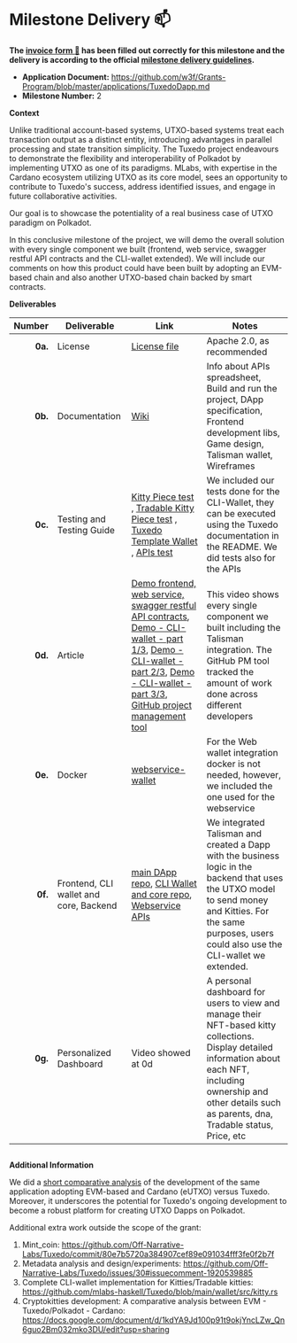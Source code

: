 # Milestone Delivery :mailbox:

**The [invoice form :pencil:](https://docs.google.com/forms/d/e/1FAIpQLSfmNYaoCgrxyhzgoKQ0ynQvnNRoTmgApz9NrMp-hd8mhIiO0A/viewform) has been filled out correctly for this milestone and the delivery is according to the official [milestone delivery guidelines](https://github.com/w3f/Grants-Program/blob/master/docs/Support%20Docs/milestone-deliverables-guidelines.md).**  

* **Application Document:** <https://github.com/w3f/Grants-Program/blob/master/applications/TuxedoDapp.md>
* **Milestone Number:** 2

**Context**

Unlike traditional account-based systems, UTXO-based systems treat each transaction output as a distinct entity, introducing advantages in parallel processing and state transition simplicity. The Tuxedo project endeavours to demonstrate the flexibility and interoperability of Polkadot by implementing UTXO as one of its paradigms. MLabs, with expertise in the Cardano ecosystem utilizing UTXO as its core model, sees an opportunity to contribute to Tuxedo's success, address identified issues, and engage in future collaborative activities.

Our goal is to showcase the potentiality of a real business case of UTXO paradigm on Polkadot.

In this conclusive milestone of the project, we will demo the overall solution with every single component we built (frontend, web service,  swagger restful API contracts and the CLI-wallet extended). We will include our comments on how this product could have been built by adopting an EVM-based chain and also another UTXO-based chain backed by smart contracts.

**Deliverables**

| Number | Deliverable | Link | Notes |
| -----: | ----------- | ------------- | ------------- |
| **0a.** | License | [License file](https://github.com/mlabs-haskell/TuxedoDapp?tab=Apache-2.0-1-ov-file#readme) | Apache 2.0, as recommended |
| **0b.** | Documentation | [Wiki](https://github.com/mlabs-haskell/TuxedoDapp/wiki) | Info about APIs spreadsheet, Build and run the project, DApp specification, Frontend development libs, Game design, Talisman wallet, Wireframes |
| **0c.** | Testing and Testing Guide | [Kitty Piece test](https://github.com/mlabs-haskell/Tuxedo/blob/main/wardrobe/kitties/src/tests.rs) , [Tradable Kitty Piece test](https://github.com/mlabs-haskell/Tuxedo/blob/main/wardrobe/tradable_kitties/src/tests.rs) , [Tuxedo Template Wallet](https://github.com/mlabs-haskell/Tuxedo/blob/main/wallet/README.md) , [APIs test](https://github.com/mlabs-haskell/Tuxedo/tree/main/webservice-wallet#rest-documentation) | We included our tests done for the CLI-Wallet, they can be executed using the Tuxedo documentation in the README. We did tests also for the APIs |
| **0d.** | Article | [Demo frontend, web service, swagger restful API contracts](https://www.loom.com/share/4445b97dddd8447c8ccafa3b9cea6bb6), [Demo - CLI-wallet - part 1/3](https://youtu.be/Mom3BV_HozY), [Demo - CLI-wallet - part 2/3](https://youtu.be/GfyiBW1XFW0), [Demo - CLI-wallet - part 3/3](https://youtu.be/1T2oE0bfaCQ), [GitHub project management tool](https://github.com/orgs/mlabs-haskell/projects/57/views/1) | This video shows every single component we built including the Talisman integration. The GitHub PM tool tracked the amount of work done across different developers |
| **0e.** | Docker | [webservice-wallet](https://github.com/mlabs-haskell/Tuxedo/blob/webservice-redeemer-gen-debug-with-lks/webservice-wallet/Dockerfile) | For the Web wallet integration docker is not needed, however, we included the one used for the webservice |
| **0f.** | Frontend, CLI wallet and core, Backend | [main DApp repo](https://github.com/mlabs-haskell/TuxedoDapp), [CLI Wallet and core repo](https://github.com/mlabs-haskell/Tuxedo), [Webservice APIs](https://github.com/mlabs-haskell/Tuxedo/tree/webservice-redeemer-gen-debug-with-lks/webservice-wallet) | We integrated Talisman and created a Dapp with the business logic in the backend that uses the UTXO model to send money and Kitties. For the same purposes, users could also use the CLI-wallet we extended. |
| **0g.** | Personalized Dashboard | Video showed at 0d | A personal dashboard for users to view and manage their NFT-based kitty collections. Display detailed information about each NFT, including ownership and other details such as parents, dna, Tradable status, Price, etc |


##

**Additional Information**

We did a [short comparative analysis](https://docs.google.com/document/d/1kdYA9Jd100p91t9okjYncLZw_Qn6guo2Bm032mko3DU/edit?usp=sharing) of the development of the same application adopting EVM-based and Cardano (eUTXO) versus Tuxedo.
Moreover, it underscores the potential for Tuxedo's ongoing development to become a robust platform for creating UTXO Dapps on Polkadot.

Additional extra work outside the scope of the grant:

1. Mint_coin: <https://github.com/Off-Narrative-Labs/Tuxedo/commit/80e7b5720a384907cef89e091034fff3fe0f2b7f>
2. Metadata analysis and design/experiments: <https://github.com/Off-Narrative-Labs/Tuxedo/issues/30#issuecomment-1920539885>
3. Complete CLI-wallet implementation for Kitties/Tradable kitties: <https://github.com/mlabs-haskell/Tuxedo/blob/main/wallet/src/kitty.rs>
4. Cryptokitties development: A comparative analysis between EVM - Tuxedo/Polkadot - Cardano: <https://docs.google.com/document/d/1kdYA9Jd100p91t9okjYncLZw_Qn6guo2Bm032mko3DU/edit?usp=sharing>